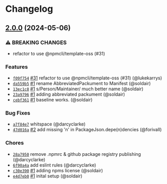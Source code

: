 # Changelog

## [2.0.0](https://github.com/npm/types/compare/v1.0.2...v2.0.0) (2024-05-06)

### ⚠️ BREAKING CHANGES

* refactor to use @npmcli/template-oss (#31)

### Features

* [`f09f754`](https://github.com/npm/types/commit/f09f7542fd8f5df1dbefd4461f4bc7c320d03eab) [#31](https://github.com/npm/types/pull/31) refactor to use @npmcli/template-oss (#31) (@lukekarrys)
* [`da559b5`](https://github.com/npm/types/commit/da559b51908c85eaad5de0788d0d6b520c3fdfeb) [#1](https://github.com/npm/types/pull/1) rename AbbreviatedPackument to Manifest (@soldair)
* [`13ec1c8`](https://github.com/npm/types/commit/13ec1c8e87606fc8a20b67d75ad74f50c28a56c1) [#1](https://github.com/npm/types/pull/1) s/Person/Maintainer/ much better name (@soldair)
* [`23a9796`](https://github.com/npm/types/commit/23a9796373b290dce6562899c4d29041240479a2) [#1](https://github.com/npm/types/pull/1) adding abbreviated packument (@soldair)
* [`cebf361`](https://github.com/npm/types/commit/cebf361d875b4a104f0989c67b8185d101ce89dc) [#1](https://github.com/npm/types/pull/1) baseline works. (@soldair)

### Bug Fixes

* [`a7f84e7`](https://github.com/npm/types/commit/a7f84e7e1e87f21bb5515136f317ebbb81981827) whitspace (@darcyclarke)
* [`47d016a`](https://github.com/npm/types/commit/47d016ac79783800adf9acb8fe73223cb63d2dcf) [#2](https://github.com/npm/types/pull/2) add missing 'n' in PackageJson.depe(n)dencies (@forivall)

### Chores

* [`28a7950`](https://github.com/npm/types/commit/28a7950cac1b382d7d48ab6884241a3f4ac6e95c) remove .npmrc & github package registry publishing (@darcyclarke)
* [`6f90a4a`](https://github.com/npm/types/commit/6f90a4a2e2ada9a4545079f23c6cd09d1594e80f) add eslint rules (@darcyclarke)
* [`c30e390`](https://github.com/npm/types/commit/c30e390e63a74f64d30fffb95be1d61fbb22ba78) [#1](https://github.com/npm/types/pull/1) adding npms license (@soldair)
* [`e4d7eb0`](https://github.com/npm/types/commit/e4d7eb06e6c622192959e048007d41e5460efc92) [#1](https://github.com/npm/types/pull/1) inital setup (@soldair)
